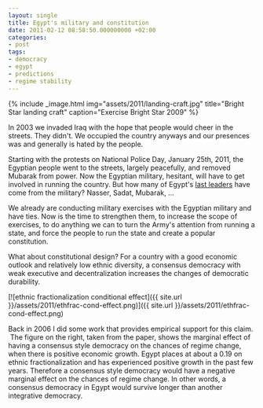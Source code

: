 ```yaml
---
layout: single
title: Egypt's military and constitution
date: 2011-02-12 08:58:50.000000000 +02:00
categories:
- post
tags:
- democracy
- egypt
- predictions
- regime stability
---
```


{% include _image.html img="assets/2011/landing-craft.jpg" title="Bright Star landing craft" caption="Exercise Bright Star 2009" %}

In 2003 we invaded Iraq with the hope that people would cheer in the streets. They didn't. We occupied the country anyways and our presences was and generally is hated by the people.

Starting with the protests on National Police Day, January 25th, 2011, the Egyptian people went to the streets, largely peacefully, and removed Mubarak from power. Now the Egyptian military, hesitant, will have to get involved in running the country. But how many of Egypt's [last leaders](http://en.wikipedia.org/wiki/Politics_of_Egypt) have come from the military? Nasser, Sadat, Mubarak, ...

We already are conducting military exercises with the Egyptian military and have ties. Now is the time to strengthen them, to increase the scope of exercises, to do anything we can to turn the Army's attention from running a state, and force the people to run the state and create a popular constitution.

What about constitutional design? For a country with a good economic outlook and relatively low ethnic diversity, a consensus democracy with weak executive and decentralization increases the changes of democratic durability.


[![ethnic fractionalization conditional effect]({{ site.url }}/assets/2011/ethfrac-cond-effect.png)]({{ site.url }}/assets/2011/ethfrac-cond-effect.png)


Back in 2006 I did some work that provides empirical support for this claim.  The figure on the right, taken from the paper, shows the marginal effect of having a consensus style democracy on the chances of regime change, when there is positive economic growth. Egypt places at about a 0.19 on ethnic fractionalization and has experienced positive growth in the past few years. Therefore a consensus style democracy would have a negative marginal effect on the chances of regime change. In other words, a consensus democracy in Egypt would survive longer than another integrative democracy.